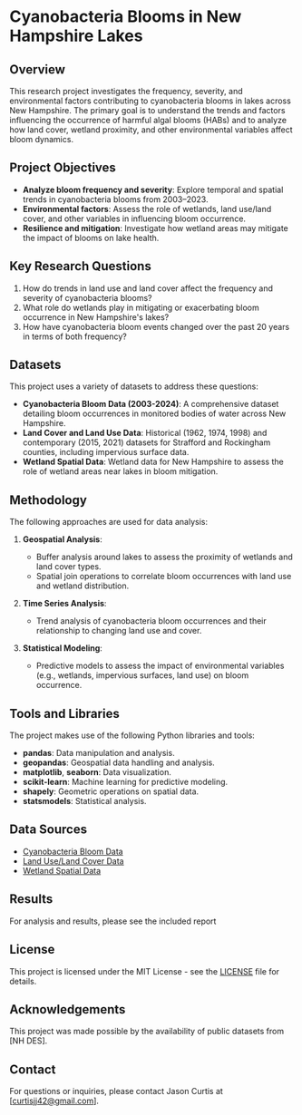 # Cyanobacteria Blooms in New Hampshire Lakes

## Overview

This research project investigates the frequency, severity, and environmental factors contributing to cyanobacteria blooms in lakes across New Hampshire. The primary goal is to understand the trends and factors influencing the occurrence of harmful algal blooms (HABs) and to analyze how land cover, wetland proximity, and other environmental variables affect bloom dynamics.

## Project Objectives

- **Analyze bloom frequency and severity**: Explore temporal and spatial trends in cyanobacteria blooms from 2003–2023.
- **Environmental factors**: Assess the role of wetlands, land use/land cover, and other variables in influencing bloom occurrence.
- **Resilience and mitigation**: Investigate how wetland areas may mitigate the impact of blooms on lake health.
  
## Key Research Questions

1. How do trends in land use and land cover affect the frequency and severity of cyanobacteria blooms?
2. What role do wetlands play in mitigating or exacerbating bloom occurrence in New Hampshire's lakes?
3. How have cyanobacteria bloom events changed over the past 20 years in terms of both frequency?

## Datasets

This project uses a variety of datasets to address these questions:

- **Cyanobacteria Bloom Data (2003-2024)**: A comprehensive dataset detailing bloom occurrences in monitored bodies of water across New Hampshire.
- **Land Cover and Land Use Data**: Historical (1962, 1974, 1998) and contemporary (2015, 2021) datasets for Strafford and Rockingham counties, including impervious surface data.
- **Wetland Spatial Data**: Wetland data for New Hampshire to assess the role of wetland areas near lakes in bloom mitigation.

## Methodology

The following approaches are used for data analysis:

1. **Geospatial Analysis**: 
   - Buffer analysis around lakes to assess the proximity of wetlands and land cover types.
   - Spatial join operations to correlate bloom occurrences with land use and wetland distribution.

2. **Time Series Analysis**:
   - Trend analysis of cyanobacteria bloom occurrences and their relationship to changing land use and cover.

3. **Statistical Modeling**:
   - Predictive models to assess the impact of environmental variables (e.g., wetlands, impervious surfaces, land use) on bloom occurrence.

## Tools and Libraries

The project makes use of the following Python libraries and tools:
- **pandas**: Data manipulation and analysis.
- **geopandas**: Geospatial data handling and analysis.
- **matplotlib**, **seaborn**: Data visualization.
- **scikit-learn**: Machine learning for predictive modeling.
- **shapely**: Geometric operations on spatial data.
- **statsmodels**: Statistical analysis.

## Data Sources

- [Cyanobacteria Bloom Data](https://www.des.nh.gov/contact)
- [Land Use/Land Cover Data](https://new-hampshire-geodata-portal-1-nhgranit.hub.arcgis.com/search?q=land%20cover)
- [Wetland Spatial Data](https://new-hampshire-geodata-portal-1-nhgranit.hub.arcgis.com/search?q=land%20cover)

## Results

For analysis and results, please see the included report
  
## License

This project is licensed under the MIT License - see the [LICENSE](LICENSE) file for details.

## Acknowledgements

This project was made possible by the availability of public datasets from [NH DES].

## Contact

For questions or inquiries, please contact Jason Curtis at [curtisjj42@gmail.com].
